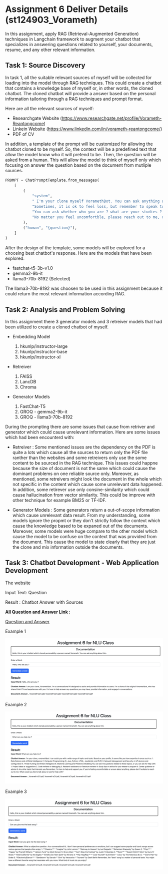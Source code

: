 # Assignment 6 Deliver Details (st124903_Vorameth)

In this assignment, apply RAG (Retrieval-Augmented Generation) techniques in Langchain framework to
augment your chatbot that specializes in answering questions related to yourself, your documents, resume,
and any other relevant information.

## Task 1: Source Discovery

In task 1, all the suitable relevant sources of myself will be collected for loading into the model through RAG techniques. This could create a chatbot that contains a knowledge base of myself or, in other words, the cloned chatbot. The cloned chatbot will provide a answer based on the personal information tailoring through a RAG techniques and prompt format.

Here are all the relevant sources of myself:

- Researchgate Website (https://www.researchgate.net/profile/Vorameth-Reantongcome)
- Linkein Website (https://www.linkedin.com/in/vorameth-reantongcome/)
- PDF of CV 

In addition, a template of the prompt will be customized for allowing the chatbot cloned to be myself. So, the context will be a predefined text that allow the model know who it will pretend to be. Then, the question will be asked from a human. This will allow the model to think of myself only which focusing on answer the question based on the document from mutliple sources.

```python
PROMPT = ChatPromptTemplate.from_messages(
    [
        (
            "system",
            " I'm your clone myself VoramethBot. You can ask anything according to yourself. "
            "Sometimes, it is ok to feel loss, but remember to speak to  who might knock in a sane mind again. "
            "You can ask whether who you are ? what are your studies ? what are your interest ? what expertis areas ?  "
            "No matter you feel uncomfortble, please reach out to me, ok ? {context}.",
        ),
        ("human", "{question}"),
    ]
)
```

After the design of the template, some models will be explored for a choosing best chatbot's response. Here are the models that have been explored.  
- fastchat-t5-3b-v1.0
- gemma2-9b-it
- llama3-70b-8192 (Selected)

The llama3-70b-8192 was choosen to be used in this assignment because it could return the most relevant information according RAG. 


## Task 2: Analysis and Problem Solving

In this assignment there 3 generator models and 3 retreiver models that had been utilized to create a cloned chatbot of myself.

- Embedding Model
    1. hkunlp/instructor-large
    2. hkunlp/instructor-base
    3. hkunlp/instructor-xl

- Retreiver
    1. FAISS
    2. LancDB
    3. Chroma

- Generator Models
    1. FastChat-T5
    2. GROQ - gemma2-9b-it
    3. GROQ - llama3-70b-8192

During the prompting there are some issues that cause from retriver and generator which could cause unrelevant information. Here are some issues which had been encounterd with: 

- Retreiver : Some mentioned issues are the dependency on the PDF is quite a lots which cause all the sources to return only the PDF file ranther than the websites and some retreivers only use the some content to be sourced in the RAG technique. This issues could happne because the size of document is not the same which could cause the dominant problems on one reliable source only. Moreover, as mentioned, some retreivers might look the document in the whole which not specific in the content which cause some unrelevant data happened. In addition, some retirever use only consine-similarity which could cause hallucination from vector similarity. This could be improve with other technique for example BM25 or TF-IDF.

- Generator Models : Some generators return a out-of-scope information which cause unrelevant data result. From my understanding, some models ignore the propmt or they don't strictly follow the context which cause the knowledge based to be expaned out of the documents. Moreover, some models were huge compare to the other model which cause the model to be confuse on the context that was provided from the document. This cause the model to state clearly that they are just the clone and mix information outside the documents.

## Task 3: Chatbot Development - Web Application Development

The website 

Input Text: Question

Result : Chatbot Answer with Sources

**All Question  and Answer Link :**

[Question and Answer](https://github.com/MrWhiteC/Natural_Language_Understanding_AIT/blob/main/Assignment6/question_answer.json)

Example 1

![website](https://github.com/MrWhiteC/Natural_Language_Understanding_AIT/blob/main/Assignment6/images/website1.png)

Example 2

![website](https://github.com/MrWhiteC/Natural_Language_Understanding_AIT/blob/main/Assignment6/images/website2.png)

Example 3

![website](https://github.com/MrWhiteC/Natural_Language_Understanding_AIT/blob/main/Assignment6/images/website3.png)

    